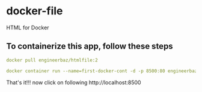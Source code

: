 # docker-file
HTML for Docker

## To containerize this app, follow these steps

```yaml
docker pull engineerbaz/htmlfile:2

docker container run --name=first-docker-cont -d -p 8500:80 engineerbaz/htmlfile:2
```


That's it!!! now click on following
http://localhost:8500
